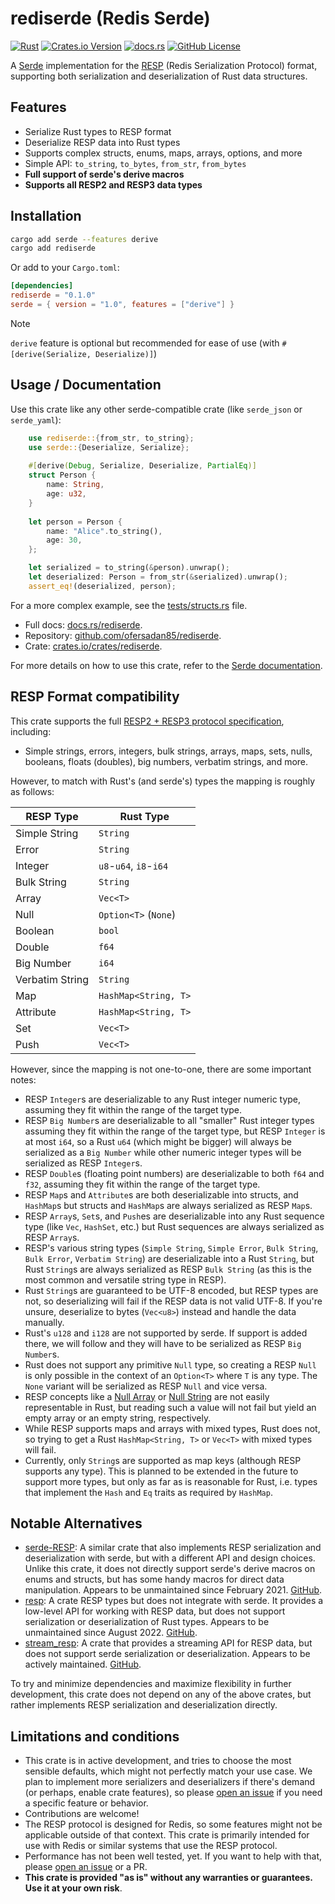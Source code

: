 # rediserde (Redis Serde)

[![Rust](https://github.com/ofersadan85/rediserde/actions/workflows/rust.yml/badge.svg)](https://github.com/ofersadan85/rediserde/actions/workflows/rust.yml)
[![Crates.io Version](https://img.shields.io/crates/v/rediserde)](https://crates.io/crates/rediserde)
[![docs.rs](https://img.shields.io/docsrs/rediserde)](https://docs.rs/rediserde)
[![GitHub License](https://img.shields.io/github/license/ofersadan85/rediserde)](https://github.com/ofersadan85/rediserde/blob/main/LICENSE)

A [Serde](https://serde.rs/) implementation for the [RESP](https://redis.io/docs/latest/develop/reference/protocol-spec/) (Redis Serialization Protocol) format, supporting both serialization and deserialization of Rust data structures.

## Features

- Serialize Rust types to RESP format
- Deserialize RESP data into Rust types
- Supports complex structs, enums, maps, arrays, options, and more
- Simple API: `to_string`, `to_bytes`, `from_str`, `from_bytes`
- **Full support of serde's derive macros**
- **Supports all RESP2 and RESP3 data types**

## Installation

```bash
cargo add serde --features derive
cargo add rediserde
```

Or add to your `Cargo.toml`:

```toml
[dependencies]
rediserde = "0.1.0"
serde = { version = "1.0", features = ["derive"] }
```

> [!NOTE]
> `derive` feature is optional but recommended for ease of use (with `#[derive(Serialize, Deserialize)]`)

## Usage / Documentation

Use this crate like any other serde-compatible crate (like `serde_json` or `serde_yaml`):

```rust
    use rediserde::{from_str, to_string};
    use serde::{Deserialize, Serialize};
    
    #[derive(Debug, Serialize, Deserialize, PartialEq)]
    struct Person {
        name: String,
        age: u32,
    }
    
    let person = Person {
        name: "Alice".to_string(),
        age: 30,
    };

    let serialized = to_string(&person).unwrap();
    let deserialized: Person = from_str(&serialized).unwrap();
    assert_eq!(deserialized, person);
```

For a more complex example, see the [tests/structs.rs](tests/structs.rs) file.

- Full docs: [docs.rs/rediserde](https://docs.rs/rediserde).
- Repository: [github.com/ofersadan85/rediserde](https://github.com/ofersadan85/rediserde).
- Crate: [crates.io/crates/rediserde](https://crates.io/crates/rediserde).

For more details on how to use this crate, refer to the [Serde documentation](https://serde.rs/).

## RESP Format compatibility

This crate supports the full [RESP2 + RESP3 protocol specification](https://redis.io/docs/latest/develop/reference/protocol-spec/), including:

- Simple strings, errors, integers, bulk strings, arrays, maps, sets, nulls, booleans, floats (doubles), big numbers, verbatim strings, and more.

However, to match with Rust's (and serde's) types the mapping is roughly as follows:

| RESP Type       | Rust Type               |
|-----------------|-------------------------|
| Simple String   | `String`                |
| Error           | `String`                |
| Integer         | `u8`-`u64`, `i8`-`i64`  |
| Bulk String     | `String`                |
| Array           | `Vec<T>`                |
| Null            | `Option<T>` (`None`)    |
| Boolean         | `bool`                  |
| Double          | `f64`                   |
| Big Number      | `i64`                   |
| Verbatim String | `String`                |
| Map             | `HashMap<String, T>`    |
| Attribute       | `HashMap<String, T>`    |
| Set             | `Vec<T>`                |
| Push            | `Vec<T>`                |

However, since the mapping is not one-to-one, there are some important notes:

- RESP `Integer`s are deserializable to any Rust integer numeric type, assuming they fit within the range of the target type.
- RESP `Big Number`s are deserializable to all "smaller" Rust integer types assuming they fit within the range of the target type, but RESP `Integer` is at most `i64`, so a Rust `u64` (which might be bigger) will always be serialized as a `Big Number` while other numeric integer types will be serialized as RESP `Integer`s.
- RESP `Double`s (floating point numbers) are deserializable to both `f64` and `f32`, assuming they fit within the range of the target type.
- RESP `Map`s and `Attribute`s are both deserializable into structs, and `HashMap`s but structs and `HashMap`s are always serialized as RESP `Map`s.
- RESP `Array`s, `Set`s, and `Push`es are deserializable into any Rust sequence type (like `Vec`, `HashSet`, etc.) but Rust sequences are always serialized as RESP `Array`s.
- RESP's various string types (`Simple String`, `Simple Error`, `Bulk String`, `Bulk Error`, `Verbatim String`) are deserializable into a Rust `String`, but Rust `String`s are always serialized as RESP `Bulk String` (as this is the most common and versatile string type in RESP).
- Rust `String`s are guaranteed to be UTF-8 encoded, but RESP types are not, so deserializing will fail if the RESP data is not valid UTF-8. If you're unsure, deserialize to bytes (`Vec<u8>`) instead and handle the data manually.
- Rust's `u128` and `i128` are not supported by serde. If support is added there, we will follow and they will have to be serialized as RESP `Big Number`s.
- Rust does not support any primitive `Null` type, so creating a RESP `Null` is only possible in the context of an `Option<T>` where `T` is any type. The `None` variant will be serialized as RESP `Null` and vice versa.
- RESP concepts like a [Null Array](https://redis.io/docs/latest/develop/reference/protocol-spec/#null-arrays) or [Null String](https://redis.io/docs/latest/develop/reference/protocol-spec/#null-bulk-strings) are not easily representable in Rust, but reading such a value will not fail but yield an empty array or an empty string, respectively.
- While RESP supports maps and arrays with mixed types, Rust does not, so trying to get a Rust `HashMap<String, T>` or `Vec<T>` with mixed types will fail.
- Currently, only `String`s are supported as map keys (although RESP supports any type). This is planned to be extended in the future to support more types, but only as far as is reasonable for Rust, i.e. types that implement the `Hash` and `Eq` traits as required by `HashMap`.

## Notable Alternatives

- [serde-RESP](https://crates.io/crates/serde-resp): A similar crate that also implements RESP serialization and deserialization with serde, but with a different API and design choices. Unlike this crate, it does not directly support serde's derive macros on enums and structs, but has some handy macros for direct data manipulation. Appears to be unmaintained since February 2021. [GitHub](https://github.com/dedztbh/serde-RESP).
- [resp](https://crates.io/crates/resp): A crate RESP types but does not integrate with serde. It provides a low-level API for working with RESP data, but does not support serialization or deserialization of Rust types. Appears to be unmaintained since August 2022. [GitHub](https://github.com/iorust/resp).
- [stream_resp](https://crates.io/crates/stream_resp): A crate that provides a streaming API for RESP data, but does not support serde serialization or deserialization. Appears to be actively maintained. [GitHub](https://github.com/daydaydrunk/stream_resp).

To try and minimize dependencies and maximize flexibility in further development, this crate does not depend on any of the above crates, but rather implements RESP serialization and deserialization directly.

## Limitations and conditions

- This crate is in active development, and tries to choose the most sensible defaults, which might not perfectly match your use case. We plan to implement more serializers and deserializers if there's demand (or perhaps, enable crate features), so please [open an issue](https://github.com/ofersadan85/rediserde/issues) if you need a specific feature or behavior.
- Contributions are welcome!
- The RESP protocol is designed for Redis, so some features might not be applicable outside of that context. This crate is primarily intended for use with Redis or similar systems that use the RESP protocol.
- Performance has not been well tested, yet. If you want to help with that, please [open an issue](https://github.com/ofersadan85/rediserde/issues) or a PR.
- **This crate is provided "as is" without any warranties or guarantees. Use it at your own risk**.
